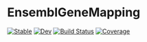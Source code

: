 # EnsemblGeneMapping

[![Stable](https://img.shields.io/badge/docs-stable-blue.svg)](https://damourChris.github.io/EnsemblGeneMapping.jl/stable/)
[![Dev](https://img.shields.io/badge/docs-dev-blue.svg)](https://damourChris.github.io/EnsemblGeneMapping.jl/dev/)
[![Build Status](https://github.com/damourChris/EnsemblGeneMapping.jl/actions/workflows/CI.yml/badge.svg?branch=main)](https://github.com/damourChris/EnsemblGeneMapping.jl/actions/workflows/CI.yml?query=branch%3Amain)
[![Coverage](https://codecov.io/gh/damourChris/EnsemblGeneMapping.jl/branch/main/graph/badge.svg)](https://codecov.io/gh/damourChris/EnsemblGeneMapping.jl)
